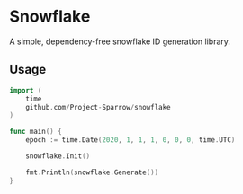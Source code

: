 # Snowflake

A simple, dependency-free snowflake ID generation library.

## Usage

```go
import (
    time
    github.com/Project-Sparrow/snowflake
)

func main() {
    epoch := time.Date(2020, 1, 1, 1, 0, 0, 0, time.UTC)

    snowflake.Init()

    fmt.Println(snowflake.Generate())
}
```